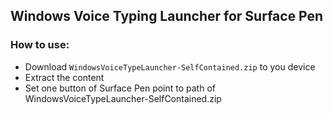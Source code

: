 ## Windows Voice Typing Launcher for Surface Pen

### How to use:
- Download `WindowsVoiceTypeLauncher-SelfContained.zip` to you device
- Extract the content
- Set one button of Surface Pen point to path of WindowsVoiceTypeLauncher-SelfContained.zip